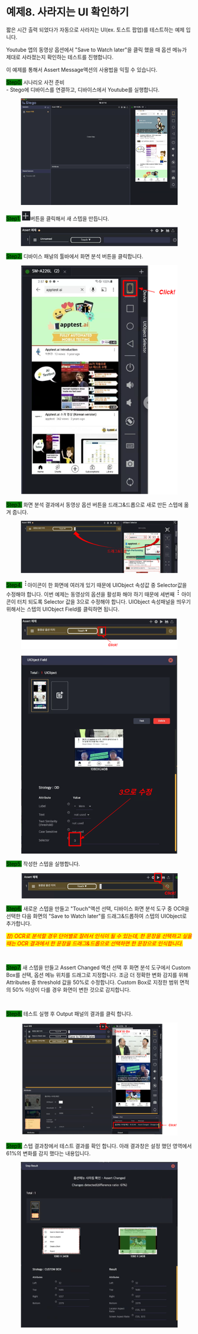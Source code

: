 # 예제8. 사라지는 UI 확인하기

짧은 시간 출력 되었다가 자동으로 사라지는 UI(ex. 토스트 팝업)를 테스트하는 예제 입니다.

Youtube 앱의 동영상 옵션에서 "Save to Watch later"을 클릭 했을 때 옵션 메뉴가 제대로 사라졌는지 확인하는 테스트를 진행합니다.

이 예제를 통해서 Assert Message액션의 사용법을 익힐 수 있습니다.

<mark style="background-color:green;">Step0.</mark> 시나리오 사전 준비\
\- Stego에 디바이스를 연결하고, 디바이스에서 Youtube를 실행합니다.

<figure><img src="../.gitbook/assets/image (26).png" alt=""><figcaption></figcaption></figure>

<mark style="background-color:green;">Step1.</mark> <img src="../.gitbook/assets/image (192).png" alt="" data-size="line">버튼을 클릭해서 새 스텝을 만듭니다.&#x20;

<figure><img src="../.gitbook/assets/image (176).png" alt=""><figcaption></figcaption></figure>

<mark style="background-color:green;">Step2.</mark> 디바이스 패널의 툴바에서 화면 분석 버튼을 클릭합니다.

<figure><img src="../.gitbook/assets/image (159).png" alt=""><figcaption></figcaption></figure>

<mark style="background-color:green;">Step3.</mark> 화면 분석 결과에서 동영상 옵션 버튼을 드래그&드롭으로 새로 만든 스텝에 옮겨 줍니다.

<figure><img src="../.gitbook/assets/image (76).png" alt=""><figcaption></figcaption></figure>

<mark style="background-color:green;">Step4.</mark> <img src="../.gitbook/assets/image (36).png" alt="" data-size="line">아이콘이 한 화면에 여러개 있기 때문에 UIObject 속성값 중 Selector값을 수정해야 합니다. 이번 예제는 동영상의 옵션을 활성화 해야 하기 때문에 세번째 ![](<../.gitbook/assets/image (130).png>) 아이콘이 터치 되도록 Selector 값을 3으로 수정해야 합니다. UIObject 속성패널을 띄우기 위해서는 스텝의 UIObject Field를 클릭하면 됩니다.&#x20;

<figure><img src="../.gitbook/assets/image (101).png" alt=""><figcaption></figcaption></figure>

<figure><img src="../.gitbook/assets/image (3) (1).png" alt=""><figcaption></figcaption></figure>

<mark style="background-color:green;">Step5.</mark> 작성한 스텝을 실행합니다.

<figure><img src="../.gitbook/assets/image (182).png" alt=""><figcaption></figcaption></figure>

<mark style="background-color:green;">Step6.</mark> 새로운 스텝을 만들고 "Touch"액션 선택, 디바이스 화면 분석 도구 중 OCR을 선택한 다음 화면의 "Save to Watch later"를 드래그&드롭하여 스텝의 UIObject로 추가합니다.

_<mark style="color:red;">참) OCR로 분석할 경우 단어별로 잘려서 인식이 될 수 있는데, 한 문장을 선택하고 싶을 때는 OCR 결과에서 한 문장을 드래그&드롭으로 선택하면 한 문장으로 인식합니다.</mark>_

<figure><img src="../.gitbook/assets/스크린샷 2022-09-26 오전 11.55.05.png" alt=""><figcaption></figcaption></figure>

<mark style="background-color:green;">Step7.</mark> 새 스텝을 만들고 Assert Changed 액션 선택 후 화면 분석 도구에서 Custom Box를 선택, 옵션 메뉴 위치를 드래그로 지정합니다. 조금 더 정확한 변화 감지를 위해 Attributes 중 threshold 값을 50%로 수정합니다. Custom Box로 지정한 범위 면적의 50% 이상이 다를 경우 화면이 변한 것으로 감지합니다.

<figure><img src="../.gitbook/assets/스크린샷 2022-09-26 오후 12.08.03.png" alt=""><figcaption></figcaption></figure>

<mark style="background-color:green;">Step8.</mark> 테스트 실행 후 Output 패널의 결과를 클릭 합니다.

<figure><img src="../.gitbook/assets/image (24).png" alt=""><figcaption></figcaption></figure>

<mark style="background-color:green;">Step9.</mark> 스텝 결과창에서 테스트 결과를 확인 합니다. 아래 결과창은 설정 했던 영역에서 61%의 변화를 감지 했다는 내용입니다.

<figure><img src="../.gitbook/assets/image (164).png" alt=""><figcaption></figcaption></figure>
